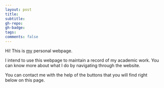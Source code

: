 ```yaml
---
layout: post
title:
subtitle:
gh-repo:
gh-badge:
tags:
comments: false
---
```


Hi! This is [my](https://iyengaraditya.github.io/aboutme/) personal webpage.

I intend to use this webpage to maintain a record of my academic work. You can know more about what I do by navigating through the website.

You can contact me with the help of the buttons that you will find right below on this page.

